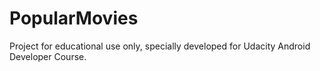 # PopularMovies
Project for educational use only, specially developed for Udacity Android Developer Course.
